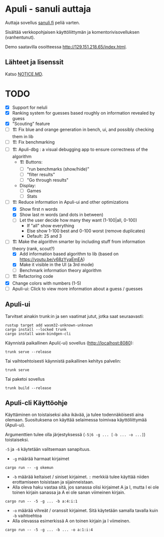 # Apuli - sanuli auttaja

Auttaja sovellus [sanuli.fi](https://sanuli.fi) peliä varten.

Sisältää verkkopohjaisen käyttöliittymän ja komentorivisovelluksen (vanhentunut).

Demo saatavilla osoitteessa <http://129.151.218.65/index.html>.


## Lähteet ja lisenssit
Katso [NOTICE.MD](NOTICE.MD).


# TODO

- [x] Support for neluli
- [x] Ranking system for guesses based roughly on information revealed by guess
- [x] "Scouting" feature
- [ ] 🏗️ Fix blue and orange generation in bench, ui, and possibly checking them in lib
- [ ] 🏗️ Fix benchmarking
- [ ] 🏗️ Apuli-dbg : a visual debugging app to ensure correctness of the algorithm
  - 🏗️ Buttons: 
    - [ ] "run benchmarks (show/hide)"
    - [ ] "filter results"
    - [ ] "Go through results" 
  - Display:
    - [ ] Games
    - [ ] Stats
- [ ] 🏗️ Reduce information in Apuli-ui and other optimizations
  - [x] Show first n words
  - [x] Show last m words (and dots in between)
  - [ ] Let the user decide how many they want (1-100|all, 0-100)
    - If "all" show everything
    - Else show 1-100 best and 0-100 worst (remove duplicates)
    - Default: 25 and 3
- [ ] 🏗️ Make the algorithm smarter by including stuff from information theory (rank, scout?)
  - [x] Add information based algorithm to lib (based on <https://youtu.be/v68zYyaEmEA>)
  - [x] Make it visible in the UI (a 3rd mode)
  - [ ] Benchmark information theory algorithm
- [ ] 🏗️ Refactoring code
- [x] Change colors with numbers (1-5)
- [ ] Apuli-ui: Click to view more information about a guess / guesses
## Apuli-ui

Tarvitset ainakin trunk:in ja sen vaatimat jutut, jotka saat seuraavasti:

```
rustup target add wasm32-unknown-unknown
cargo install --locked trunk
cargo install wasm-bindgen-cli
```


Käynnistä paikallinen Apuli(-ui) sovellus (<http://localhost:8080>):

```shell
trunk serve --release
```

Tai vaihtoehtoisesti käynnistä paikallinen kehitys palvelin:

```shell
trunk serve
```
Tai paketoi sovellus

```shell
trunk build --release
```


## Apuli-cli Käyttöohje

Käyttäminen on toistaiseksi aika ikävää, ja tulee todennäköisesti aina olemaan.
Suosituksena on käyttää selaimessa toimivaa käyttöliittymää (Apuli-ui).

Argumenttien tulee olla järjestyksessä (`-5|6 -g ... [-b ... -o ...]`) toistaiseksi.

`-5` ja `-6` käytetään valitsemaan sanapituus.

* `-g` määrää harmaat kirjaimet
```shell
cargo run -- -g okemun
```
* `-b` määrää keltaiset / siniset kirjaimet. `:` merkkiä tulee käyttää niiden erottamiseen toisistaan ja sijainneistaan.
* Alla oleva haku vastaa sitä, jos sanassa olisi kirjaimet A ja I, mutta I ei ole toinen kirjain sanassa ja A ei ole sanan viimeinen kirjain.
```shell
cargo run -- -5 -g ... -b a:4:i:1
```
* `-o` määrää vihreät / oranssit kirjaimet. Sitä käytetään samalla tavalla kuin `-b` vaihtoehtoa
* Alla olevassa esimerkissä A on toinen kirjain ja I viimeinen.
```shell
cargo run -- -5 -g ... -b ... -o a:1:i:4
```
